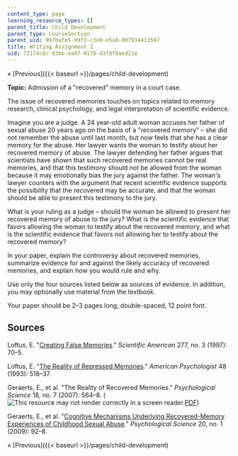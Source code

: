 ```yaml
---
content_type: page
learning_resource_types: []
parent_title: Child Development
parent_type: CourseSection
parent_uid: 997bafe5-99f3-c3e0-e5a8-007934413597
title: Writing Assignment 2
uid: 72174c8c-93bb-ea97-0170-d3fdf0aed22e
---
```


« [Previous]({{< baseurl >}}/pages/child-development)

**Topic:** Admission of a "recovered" memory in a court case.

The issue of recovered memories touches on topics related to memory research, clinical psychology, and legal interpretation of scientific evidence.

Imagine you are a judge. A 24 year-old adult woman accuses her father of sexual abuse 20 years ago on the basis of a "recovered memory" – she did not remember the abuse until last month, but now feels that she has a clear memory for the abuse. Her lawyer wants the woman to testify about her recovered memory of abuse. The lawyer defending her father argues that scientists have shown that such recovered memories cannot be real memories, and that this testimony should not be allowed from the woman because it may emotionally bias the jury against the father. The woman's lawyer counters with the argument that recent scientific evidence supports the possibility that the recovered may be accurate, and that the woman should be able to present this testimony to the jury.

What is your ruling as a judge – should the woman be allowed to present her recovered memory of abuse to the jury? What is the scientific evidence that favors allowing the woman to testify about the recovered memory, and what is the scientific evidence that favors not allowing her to testify about the recovered memory?

In your paper, explain the controversy about recovered memories, summarize evidence for and against the likely accuracy of recovered memories, and explain how you would rule and why.

Use only the four sources listed below as sources of evidence. In addition, you may optionally use material from the textbook.

Your paper should be 2–3 pages long, double-spaced, 12 point font.

Sources
-------

Loftus, E. "[Creating False Memories](http://faculty.washington.edu/eloftus/Articles/sciam.htm)." _Scientific American_ 277, no. 3 (1997): 70–5.

Loftus, E. "[The Reality of Repressed Memories](http://faculty.washington.edu/eloftus/Articles/lof93.htm)." _American Psychologist_ 48 (1993): 518–37.

Geraerts, E., et al. "The Reality of Recovered Memories." _Psychological Science_ 18, no. 7 (2007): 564–8. (![This resource may not render correctly in a screen reader.](/images/inacessible.gif)[PDF](https://webfiles.uci.edu/eloftus/LoftusRepressedMemAP93.pdf))

Geraerts, E., et al. "[Cognitive Mechanisms Underlying Recovered-Memory Experiences of Childhood Sexual Abuse](http://dx.doi.org/10.1111/j.1467-9280.2008.02247.x)." _Psychological Science_ 20, no. 1 (2009): 92–8.

« [Previous]({{< baseurl >}}/pages/child-development)